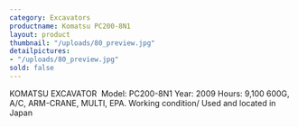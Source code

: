 ```yaml
---
category: Excavators
productname: Komatsu PC200-8N1
layout: product
thumbnail: "/uploads/80_preview.jpg"
detailpictures:
- "/uploads/80_preview.jpg"
sold: false
---
```


KOMATSU EXCAVATOR&nbsp;
Model:&nbsp;PC200-8N1
Year:&nbsp;2009
Hours:&nbsp;9,100
600G, A/C, ARM-CRANE, MULTI, EPA.
Working condition/ Used and located in Japan


